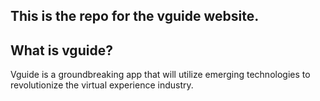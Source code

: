 ## This is the repo for the vguide website.

## What is vguide?

Vguide is a groundbreaking app that will utilize emerging technologies to revolutionize the virtual experience industry.

